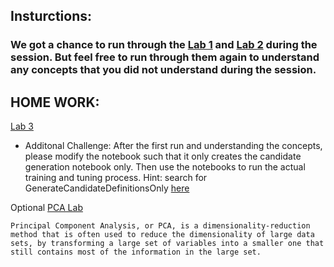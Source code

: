 ## Insturctions:

### We got a chance to run through the [Lab 1](./exploratory-analysis-and-feature-engineering.ipynb) and [Lab 2](./sagemaker-processing) during the session. But feel free to run through them again to understand any concepts that you did not understand during the session.

## HOME WORK:

 [Lab 3](ai-ml-bb/week2/day1/autopilot.ipynb)

* Additonal Challenge: After the first run and understanding the concepts, please modify the notebook such that it only creates the candidate generation notebook only. Then use the notebooks to run the actual training and tuning process. Hint: search for GenerateCandidateDefinitionsOnly [here](https://boto3.amazonaws.com/v1/documentation/api/latest/reference/services/sagemaker.html#SageMaker.Client.create_auto_ml_job)

Optional [PCA Lab](https://github.com/aws/amazon-sagemaker-examples/blob/f0a137dab6397d6e5649dc780f8278cfade4a7dc/introduction_to_amazon_algorithms/pca_mnist/pca_mnist.ipynb)

    Principal Component Analysis, or PCA, is a dimensionality-reduction method that is often used to reduce the dimensionality of large data sets, by transforming a large set of variables into a smaller one that still contains most of the information in the large set.
